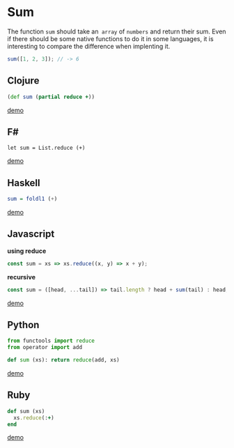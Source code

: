 # Sum

The function `sum` should take an` array` of `numbers` and return their sum.
Even if there should be some native functions to do it in some languages, 
it is interesting to compare the difference when implenting it.

```js
sum([1, 2, 3]); // -> 6
```

## Clojure
```clojure
(def sum (partial reduce +))
```
[demo](https://repl.it/HITM/1)

## F#

```f#
let sum = List.reduce (+)
```
[demo](https://repl.it/HFbJ/1)

## Haskell

```haskell
sum = foldl1 (+)
```
[demo](https://repl.it/HECN/0)

## Javascript

**using reduce**
```js
const sum = xs => xs.reduce((x, y) => x + y);
```

**recursive**
```js
const sum = ([head, ...tail]) => tail.length ? head + sum(tail) : head;
```
[demo](https://repl.it/HCV3/0)

## Python
```py
from functools import reduce
from operator import add

def sum (xs): return reduce(add, xs)
```
[demo](https://repl.it/HH1F/2)

## Ruby
```rb
def sum (xs)
  xs.reduce(:+)
end
```
[demo](https://repl.it/HH3k/0)
